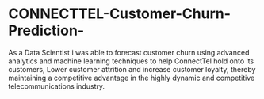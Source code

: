 # CONNECTTEL-Customer-Churn-Prediction-
As a Data Scientist i was able to forecast customer churn using advanced analytics and machine learning techniques to help ConnectTel hold onto its customers, Lower customer attrition and increase customer loyalty, thereby maintaining a competitive advantage in the highly dynamic and competitive telecommunications industry.
